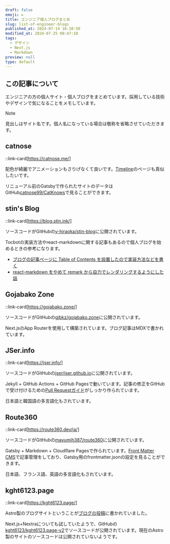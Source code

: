 ```yaml
---
draft: false
emoji: ✒️
title: エンジニア個人ブログまとめ
slug: list-of-engineer-blogs
published_at: 2024-07-14 16:10:50
modified_at: 2024-07-25 00:47:10
tags:
  - デザイン
  - Next.js
  - Markdown
preview: null
type: default
---
```


## この記事について

エンジニアの方の個人サイト・個人ブログをまとめています。採用している技術やデザインで気になることをメモしています。

> [!NOTE]
> 見出しはサイト名です。個人名になっている場合は敬称を省略させていただきます。

## catnose

::link-card[https://catnose.me/]

配色が綺麗でアニメーションもさりげなくて良いです。[Timeline](https://catnose.me/timeline)のページも真似したいです。

リニューアル前のGatsbyで作られたサイトのデータはGitHub[catnose99/CatKnows](https://github.com/catnose99/CatKnows)で見ることができます。

## stin's Blog

::link-card[https://blog.stin.ink/]

ソースコードがGitHubの[y-hiraoka/stin-blog](https://github.com/y-hiraoka/stin-blog)に公開されています。

Tocbotの実装方法やreact-markdownに関する記事もあるので個人ブログを始めるときの参考になります。

- [ブログの記事ページに Table of Contents を設置したので実装方法などを書く](https://blog.stin.ink/articles/implement-toc)
- [react-markdown をやめて remark から自力でレンダリングするようにした話](https://blog.stin.ink/articles/replace-react-markdown-with-remark)

## Gojabako Zone

::link-card[https://gojabako.zone/]

ソースコードがGitHubの[gjbkz/gojabako.zone](https://github.com/gjbkz/gojabako.zone)に公開されています。

Next.jsのApp Routerを使用して構築されています。ブログ記事はMDXで書かれています。

## JSer.info

::link-card[https://jser.info/]

ソースコードがGitHubの[jser/jser.github.io](https://github.com/jser/jser.github.io)に公開されています。

Jekyll + GitHub Actions + GitHub Pagesで動いています。記事の修正をGitHubで受け付けるための[Pull Requestガイド](https://github.com/jser/jser.info/blob/gh-pages/CONTRIBUTING.md)がしっかり作られています。

日本語と韓国語の多言語化もされています。

## Route360

::link-card[https://route360.dev/ja/]

ソースコードがGitHubの[mayumih387/route360](https://github.com/mayumih387/route360)に公開されています。

Gatsby + Markdown + Cloudflare Pagesで作られています。[Front Matter CMS](https://frontmatter.codes/)で記事管理をしており、Gatsby用のfrontmatter.jsonの設定を見ることができます。

日本語、フランス語、英語の多言語化もされています。

## kght6123.page

::link-card[https://kght6123.page/]

Astro製のブログサイトということが[ブログの投稿](https://kght6123.page/blog/20240724/)に書かれていました。

Next.js+Nextraについても試していたようで、GitHubの[kght6123/kght6123.page-v2](https://github.com/kght6123/kght6123.page-v2)でソースコードが公開されています。現在のAstro製のサイトのソースコードは公開されていないようです。
